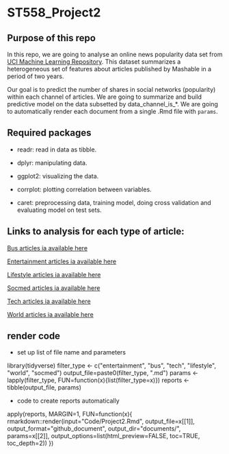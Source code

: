 # ST558_Project2

## Purpose of this repo

In this repo, we are going to analyse an online news popularity data set from [UCI Machine Learning Repository](https://archive.ics.uci.edu/ml/datasets/Online+News+Popularity). This dataset summarizes a heterogeneous set of features about articles published by Mashable in a period of two years. 

Our goal is to predict the number of shares in social networks (popularity) within each channel of articles. We are going to summarize and build predictive model on the data subsetted by data_channel_is_*. We are going to automatically render each document from a single .Rmd file with `params`. 

## Required packages

* readr: read in data as tibble.

* dplyr: manipulating data.

* ggplot2: visualizing the data.

* corrplot: plotting correlation between variables.

* caret: preprocessing data, training model, doing cross validation and evaluating model on test sets. 

## Links to analysis for each type of article:

[Bus articles ia available here](/documents/bus.md)

[Entertainment articles ia available here](/documents/entertainment.md)

[Lifestyle articles ia available here](documents/lifestyle.md)

[Socmed articles ia available here](documents/socmed.md)

[Tech articles ia available here](documents/tech.md)

[World articles ia available here](documents/world.md)

## render code

* set up list of file name and parameters

library(tidyverse)
filter_type <- c("entertainment", "bus", "tech", "lifestyle", "world", "socmed")
output_file=paste0(filter_type, ".md")
params <- lapply(filter_type, FUN=function(x){list(filter_type=x)})
reports <- tibble(output_file, params)

* code to create reports automatically 


apply(reports, MARGIN=1, FUN=function(x){
rmarkdown::render(input="Code/Project2.Rmd", output_file=x[[1]], output_format="github_document", output_dir="documents/", params=x[[2]], output_options=list(html_preview=FALSE, toc=TRUE, toc_depth=2))
})